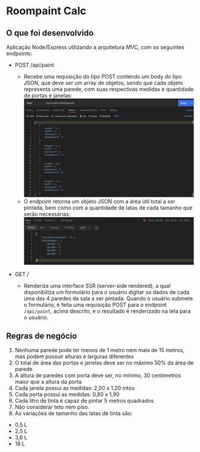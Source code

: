 # Roompaint Calc

## O que foi desenvolvido

Aplicação Node/Express utilizando a arquitetura MVC, com os seguintes endpoints:

- POST /api/paint

  - Recebe uma requisição do tipo POST contendo um body do tipo JSON, que deve ser um array de objetos, sendo que cada objeto representa uma parede, com suas respectivas medidas e quantidade de portas e janelas:
    ![body da requisicao post](./public/images/post-body.png)
  - O endpoint retorna um objeto JSON com a área útil total a ser pintada, bem como com a quantidade de latas de cada tamanho que serão necessárias:
    ![body da resposta](./public/images/post-response.png)

- GET /
  - Renderiza uma interface SSR (server-side rendered), a qual disponibiliza um formulário para o usuário digitar os dados de cada uma das 4 paredes da sala a ser pintada. Quando o usuário submete o formulário, é feita uma requisição POST para o endpoint `/api/paint`, acima descrito, e o resultado é renderizado na tela para o usuário.

## Regras de negócio

1. Nenhuma parede pode ter menos de 1 metro nem mais de 15 metros, mas podem possuir alturas e larguras diferentes
2. O total de área das portas e janelas deve ser no máximo 50% da área de parede
3. A altura de paredes com porta deve ser, no mínimo, 30 centímetros maior que a altura da porta
4. Cada janela possui as medidas: 2,00 x 1,20 mtos
5. Cada porta possui as medidas: 0,80 x 1,90
6. Cada litro de tinta é capaz de pintar 5 metros quadrados
7. Não considerar teto nem piso.
8. As variações de tamanho das latas de tinta são:

- 0,5 L
- 2,5 L
- 3,6 L
- 18 L
